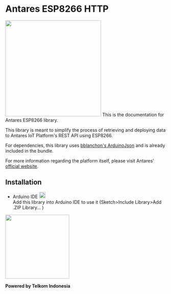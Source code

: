 # Antares ESP8266 HTTP  
<img src="https://antares.id/assets/img/logo.png" width="300">  
This is the documentation for Antares ESP8266 library.  

This library is meant to simplify the process of retrieving and deploying data to Antares IoT Platform's REST API using ESP8266.  

For dependencies, this library uses [bblanchon's ArduinoJson](https://github.com/bblanchon/ArduinoJson) and is already included in the bundle.    

For more information regarding the platform itself, please visit Antares' [official website](https://antares.id/).

## Installation  
* Arduino IDE <img src="https://camo.githubusercontent.com/647cefc4a331bc5ab2a760d3c731b9d0b3f1259b/68747470733a2f2f7777772e61726475696e6f2e63632f66617669636f6e2e69636f" width="20">  
Add this library into Arduino IDE to use it (Sketch>Include Library>Add .ZIP Library...	)  

<img src="https://upload.wikimedia.org/wikipedia/id/thumb/c/c4/Telkom_Indonesia_2013.svg/1200px-Telkom_Indonesia_2013.svg.png" width="200">  

**Powered by Telkom Indonesia**
